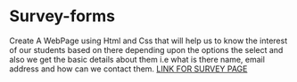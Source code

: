 # Survey-forms
Create A WebPage using Html and Css that will help us to know the interest of our students based on there depending upon the options the select and also we get the basic details about them i.e what is there name, email address and how can we contact them. 
[LINK FOR SURVEY PAGE](http://127.0.0.1:5500/)


